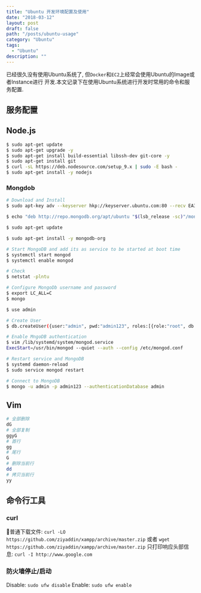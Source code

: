 ```yaml
---
title: "Ubuntu 开发环境配置及使用"
date: "2018-03-12"
layout: post
draft: false
path: "/posts/ubuntu-usage"
category: "Ubuntu"
tags:
  - "Ubuntu"
description: ""
---
```


已经很久没有使用Ubuntu系统了, 但`Docker`和`EC2`上经常会使用Ubuntu的Image或者Instance进行
开发.本文记录下在使用Ubuntu系统进行开发时常用的命令和服务配置.

## 服务配置
## Node.js
```bash
$ sudo apt-get update
$ sudo apt-get upgrade -y
$ sudo apt-get install build-essential libssh-dev git-core -y
$ sudo apt-get install git
$ curl -sL https://deb.nodesource.com/setup_9.x | sudo -E bash -
$ sudo apt-get install -y nodejs
```

### Mongdob
```bash
# Download and Install
$ sudo apt-key adv --keyserver hkp://keyserver.ubuntu.com:80 --recv EA312927

$ echo "deb http://repo.mongodb.org/apt/ubuntu "$(lsb_release -sc)"/mongodb-org/3.2 multiverse" | sudo tee /etc/apt/sources.list.d/mongodb-org-3.2.list

$ sudo apt-get update

$ sudo apt-get install -y mongodb-org

# Start MongoDB and add its as service to be started at boot time
$ systemctl start mongod
$ systemctl enable mongod

# Check
$ netstat -plntu

# Configure MongoDb username and password
$ export LC_ALL=C
$ mongo

$ use admin

# Create User
$ db.createUser({user:"admin", pwd:"admin123", roles:[{role:"root", db:"admin"}]})

# Enable MngoDB authentication
$ vim /lib/systemd/system/mongod.service
ExecStart=/usr/bin/mongod --quiet --auth --config /etc/mongod.conf

# Restart service and MongoDB
$ systemd daemon-reload
$ sudo service mongod restart

# Connect to MongoDB
$ mongo -u admin -p admin123 --authenticationDatabase admin
```

## Vim
```bash
# 全部删除
dG
# 全部复制
ggyG
# 首行
gg
# 尾行
G
# 删除当前行
dd
# 拷贝当前行
yy


```

## 命令行工具
### curl
普通下载文件:
`curl -LO https://github.com/ziyaddin/xampp/archive/master.zip`
或者 `wget https://github.com/ziyaddin/xampp/archive/master.zip`
只打印响应头部信息:
`curl -I http://www.google.com`
### 防火墙停止/启动
Disable:
`sudo ufw disable`
Enable:
`sudo ufw enable`
